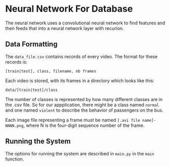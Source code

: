 # Neural Network For Database

The neural network uses a convolutional neural network to find features and then feeds that into a neural network layer with recurion.

## Data Formatting

The `data_file.csv` contains records of every video. The format for these records is:

`[train|test], class, filename, nb frames`

Each video is stored, with its frames in a directory which looks like this:

`data/[train|test]/class`

The number of classes is represented by how many different classes are in the .csv file. So for our appplication, there might be a class named `normal` and one named `violent` to describe the behavior of passengers on the bus.

Each image file representing a frame must be named `[.avi file name]-NNNN.png`, where N is the four-digit sequence number of the frame.

## Running the System

The options for running the system are described in `main.py` in the `main` function.